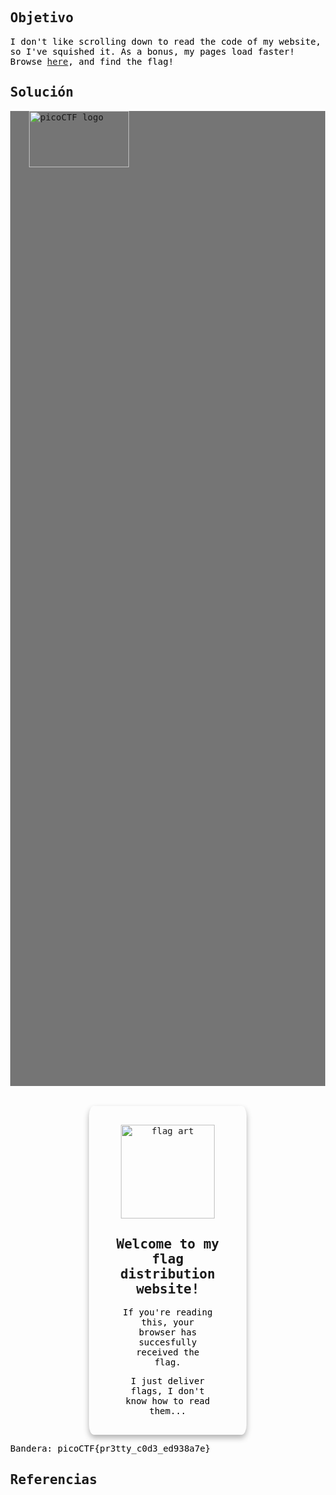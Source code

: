 ## Objetivo
I don't like scrolling down to read the code of my website, so I've squished it. As a bonus, my pages load faster! Browse [here](http://titan.picoctf.net:53048/), and find the flag!
## Solución
<!doctype html><html lang="en"><head><meta charset="utf-8"><meta name="viewport" content="width=device-width,initial-scale=1"><title>picoCTF - picoGym | Unminify Challenge</title><link rel="icon" type="image/png" sizes="32x32" href="[/favicon-32x32.png](view-source:http://titan.picoctf.net:53048/favicon-32x32.png)"><style>body{font-family:"Lucida Console",Monaco,monospace}h1,p{color:#000}</style></head><body class="picoctf{}" style="margin:0"><div class="picoctf{}" style="margin:0;padding:0;background-color:#757575;display:auto;height:40%"><a class="picoctf{}" href="[/](view-source:http://titan.picoctf.net:53048/)"><img src="[picoctf-logo-horizontal-white.svg](view-source:http://titan.picoctf.net:53048/picoctf-logo-horizontal-white.svg)" alt="picoCTF logo" style="display:inline-block;width:160px;height:90px;padding-left:30px"></a></div><center><br class="picoctf{}"><br class="picoctf{}"><div class="picoctf{}" style="padding-top:30px;border-radius:3%;box-shadow:0 5px 10px #0000004d;width:50%;align-self:center"><img class="picoctf{}" src="[hero.svg](view-source:http://titan.picoctf.net:53048/hero.svg)" alt="flag art" style="width:150px;height:150px"><div class="picoctf{}" style="width:85%"><h2 class="picoctf{}">Welcome to my flag distribution website!</h2><div class="picoctf{}" style="width:70%"><p class="picoctf{}">If you're reading this, your browser has succesfully received the flag.</p><p class="picoCTF{pr3tty_c0d3_ed938a7e}"></p><p class="picoctf{}">I just deliver flags, I don't know how to read them...</p></div></div><br class="picoctf{}"></div></center></body></html>
Bandera: picoCTF{pr3tty_c0d3_ed938a7e}
## Referencias
